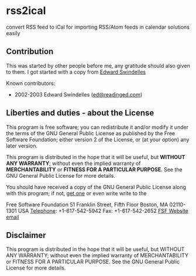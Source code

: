 rss2ical
========

convert RSS feed to iCal for importing RSS/Atom feeds in calendar solutions easily


Contribution
------------

This was started by other people before me, any gratitude should also given to them.
I got started with a copy from [Edward Swindelles](http://subversion.assembla.com/svn/ejm/include-both/rss2icalinc.php)

Known contributors:

* 2002-2003 Edward Swindelles (ed@readinged.com)

Liberties and duties - about the License
----------------------------------------

This program is free software; you can redistribute it and/or modify it under the terms of the GNU General Public License as published by the Free Software Foundation; either version 2 of the License, or (at your option) any later version.

This program is distributed in the hope that it will be useful, but **WITHOUT ANY WARRANTY**; without even the implied warranty of **MERCHANTABILITY** or **FITNESS FOR A PARTICULAR PURPOSE**.
See the GNU General Public License for more details.

You should have received a copy of the GNU General Public License along with this program; if not, [get one](https://www.gnu.org/licenses/old-licenses/gpl-2.0) or even write write to the

Free Software Foundation
51 Franklin Street, Fifth Floor
Boston, MA 02110-1301
USA
[Telephone](http://www.fsf.org/about/contact/extensions): +1-617-542-5942
Fax: +1-617-542-2652
[FSF Website](http://www.fsf.org/)
[email](http://www.fsf.org/about/contact/email)

Disclaimer
----------

This program is distributed in the hope that it will be useful, but WITHOUT ANY WARRANTY; without even the implied warranty of MERCHANTABILITY or FITNESS FOR A PARTICULAR PURPOSE.  See the GNU General Public License for more details.
